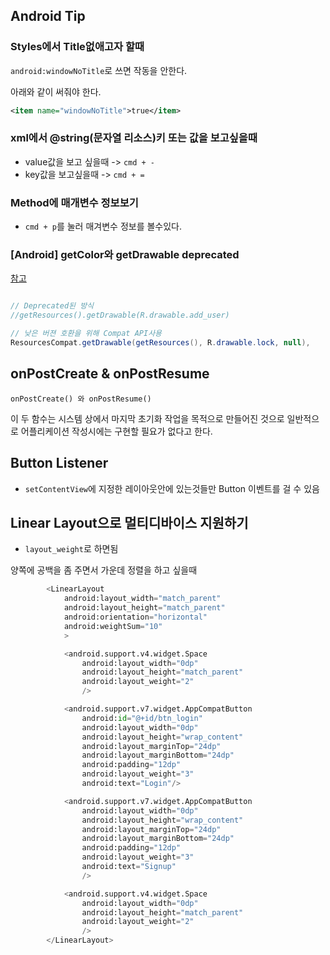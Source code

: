 ## Android Tip

### Styles에서 Title없애고자 할때
`android:windowNoTitle`로 쓰면 작동을 안한다.

아래와 같이 써줘야 한다.

```xml
<item name="windowNoTitle">true</item>
```

### xml에서 @string(문자열 리소스)키 또는 값을 보고싶을때

- value값을 보고 싶을때 -> `cmd + -`
- key값을 보고싶을때 -> `cmd + =`

### Method에 매개변수 정보보기
- `cmd + p`를 눌러 매겨변수 정보를 볼수있다.

### [Android] getColor와 getDrawable deprecated
[참고](http://gogorchg.tistory.com/entry/Android-getColor%EC%99%80-getDrawable-deprecated)

```java

// Deprecated된 방식
//getResources().getDrawable(R.drawable.add_user)

// 낮은 버젼 호환을 위해 Compat API사용
ResourcesCompat.getDrawable(getResources(), R.drawable.lock, null),
```

## onPostCreate & onPostResume
`onPostCreate() 와 onPostResume()`

이 두 함수는 시스템 상에서 마지막 초기화 작업을 목적으로 만들어진 것으로 일반적으로 어플리케이션 작성시에는 구현할 필요가 없다고 한다.

## Button Listener
- `setContentView`에 지정한 레이아웃안에 있는것들만 Button 이벤트를 걸 수 있음

## Linear Layout으로 멀티디바이스 지원하기
-  `layout_weight`로 하면됨

양쪽에 공백을 좀 주면서 가운데 정렬을 하고 싶을때

```python
        <LinearLayout
            android:layout_width="match_parent"
            android:layout_height="match_parent"
            android:orientation="horizontal"
            android:weightSum="10"
            >

            <android.support.v4.widget.Space
                android:layout_width="0dp"
                android:layout_height="match_parent"
                android:layout_weight="2"
                />

            <android.support.v7.widget.AppCompatButton
                android:id="@+id/btn_login"
                android:layout_width="0dp"
                android:layout_height="wrap_content"
                android:layout_marginTop="24dp"
                android:layout_marginBottom="24dp"
                android:padding="12dp"
                android:layout_weight="3"
                android:text="Login"/>

            <android.support.v7.widget.AppCompatButton
                android:layout_width="0dp"
                android:layout_height="wrap_content"
                android:layout_marginTop="24dp"
                android:layout_marginBottom="24dp"
                android:padding="12dp"
                android:layout_weight="3"
                android:text="Signup"
                />

            <android.support.v4.widget.Space
                android:layout_width="0dp"
                android:layout_height="match_parent"
                android:layout_weight="2"
                />
        </LinearLayout>
```


